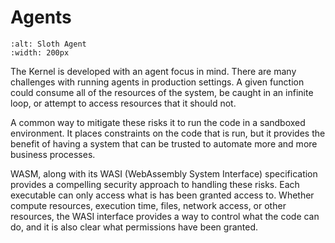 # Agents

```{image} ../../_static/agent.png
:alt: Sloth Agent
:width: 200px
```

The Kernel is developed with an agent focus in mind. There are many challenges with running agents in production settings. A given function could consume all of the resources of the system, be caught in an infinite loop, or attempt to access resources that it should not.

A common way to mitigate these risks it to run the code in a sandboxed environment. It places constraints on the code that is run, but it provides the benefit of having a system that can be trusted to automate more and more business processes.

WASM, along with its WASI (WebAssembly System Interface) specification provides a compelling security approach to handling these risks. Each executable can only access what is has been granted access to. Whether compute resources, execution time, files, network access, or other resources, the WASI interface provides a way to control what the code can do, and it is also clear what permissions have been granted.
